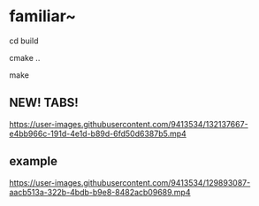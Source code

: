 



# familiar~
cd build

cmake ..

make
## NEW! TABS!
https://user-images.githubusercontent.com/9413534/132137667-e4bb966c-191d-4e1d-b89d-6fd50d6387b5.mp4


## example
https://user-images.githubusercontent.com/9413534/129893087-aacb513a-322b-4bdb-b9e8-8482acb09689.mp4




